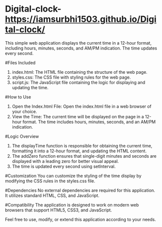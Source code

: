 # Digital-clock-https://iamsurbhi1503.github.io/Digital-clock/
This simple web application displays the current time in a 12-hour format, including hours, minutes, seconds, and AM/PM indication. The time updates every second.

#Files Included
1. index.html: The HTML file containing the structure of the web page.
2. styles.css: The CSS file with styling rules for the web page.
3. script.js: The JavaScript file containing the logic for displaying and updating the time.
   
#How to Use
1. Open the Index.html File: Open the index.html file in a web browser of your choice.
2. View the Time: The current time will be displayed on the page in a 12-hour format. The time includes hours, minutes, seconds, and an AM/PM indication.

#Logic Overview
1. The displayTime function is responsible for obtaining the current time, formatting it into a 12-hour format, and updating the HTML content.
2. The addZero function ensures that single-digit minutes and seconds are displayed with a leading zero for better visual appeal.
3. The time is updated every second using setInterval.

#Customization
You can customize the styling of the time display by modifying the CSS rules in the styles.css file.

#Dependencies
No external dependencies are required for this application. It utilizes standard HTML, CSS, and JavaScript.

#Compatibility
The application is designed to work on modern web browsers that support HTML5, CSS3, and JavaScript.

Feel free to use, modify, or extend this application according to your needs.
